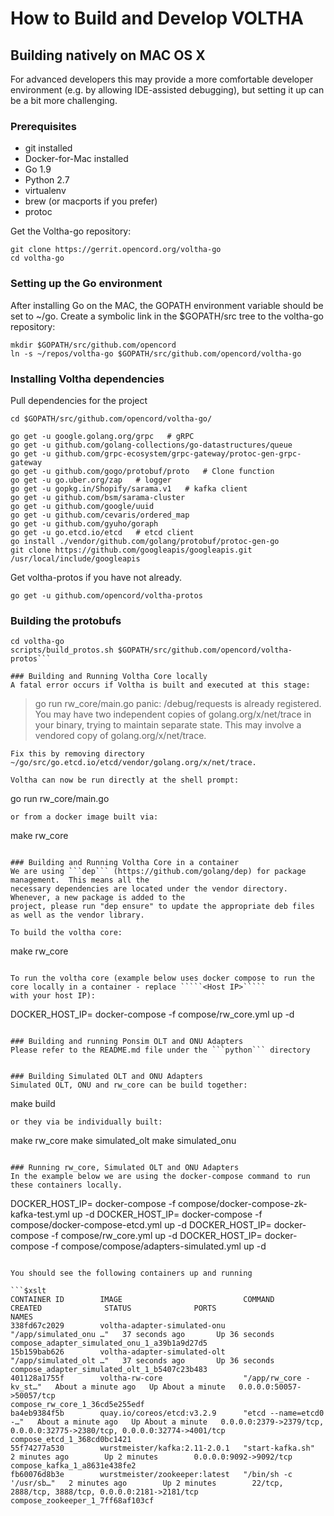 # How to Build and Develop VOLTHA

## Building natively on MAC OS X

For advanced developers this may provide a more comfortable developer environment
(e.g. by allowing IDE-assisted debugging), but setting it up can be a bit more challenging.

### Prerequisites

* git installed
* Docker-for-Mac installed
* Go 1.9
* Python 2.7
* virtualenv
* brew (or macports if you prefer)
* protoc

Get the Voltha-go repository:
```
git clone https://gerrit.opencord.org/voltha-go
cd voltha-go
```

### Setting up the Go environment

After installing Go on the MAC, the GOPATH environment variable should be set to ~/go.
Create a symbolic link in the $GOPATH/src tree to the voltha-go repository:

```
mkdir $GOPATH/src/github.com/opencord
ln -s ~/repos/voltha-go $GOPATH/src/github.com/opencord/voltha-go
```

### Installing Voltha dependencies
 
Pull dependencies for the project

```
cd $GOPATH/src/github.com/opencord/voltha-go/

go get -u google.golang.org/grpc   # gRPC
go get -u github.com/golang-collections/go-datastructures/queue
go get -u github.com/grpc-ecosystem/grpc-gateway/protoc-gen-grpc-gateway
go get -u github.com/gogo/protobuf/proto   # Clone function
go get -u go.uber.org/zap   # logger
go get -u gopkg.in/Shopify/sarama.v1   # kafka client
go get -u github.com/bsm/sarama-cluster
go get -u github.com/google/uuid
go get -u github.com/cevaris/ordered_map
go get -u github.com/gyuho/goraph
go get -u go.etcd.io/etcd   # etcd client 
go install ./vendor/github.com/golang/protobuf/protoc-gen-go
git clone https://github.com/googleapis/googleapis.git /usr/local/include/googleapis
```
Get voltha-protos if you have not already.
```
go get -u github.com/opencord/voltha-protos
```

### Building the protobufs
```
cd voltha-go
scripts/build_protos.sh $GOPATH/src/github.com/opencord/voltha-protos```

### Building and Running Voltha Core locally
A fatal error occurs if Voltha is built and executed at this stage:
```
> go run rw_core/main.go
panic: /debug/requests is already registered.
You may have two independent copies of golang.org/x/net/trace in your binary, trying to maintain separate state.
This may involve a vendored copy of golang.org/x/net/trace.
```
Fix this by removing directory ~/go/src/go.etcd.io/etcd/vendor/golang.org/x/net/trace.

Voltha can now be run directly at the shell prompt:
```
go run rw_core/main.go
```
or from a docker image built via:
```
make rw_core
```

### Building and Running Voltha Core in a container
We are using ```dep``` (https://github.com/golang/dep) for package management.  This means all the 
necessary dependencies are located under the vendor directory.   Whenever, a new package is added to the 
project, please run "dep ensure" to update the appropriate deb files as well as the vendor library.

To build the voltha core:
```
make rw_core
```

To run the voltha core (example below uses docker compose to run the core locally in a container - replace `````<Host IP>````` 
with your host IP):
```
DOCKER_HOST_IP=<Host IP> docker-compose -f compose/rw_core.yml up -d
```

### Building and running Ponsim OLT and ONU Adapters
Please refer to the README.md file under the ```python``` directory


### Building Simulated OLT and ONU Adapters
Simulated OLT, ONU and rw_core can be build together:
```
make build
```
or they via be individually built:
```
make rw_core
make simulated_olt
make simulated_onu
```

### Running rw_core, Simulated OLT and ONU Adapters
In the example below we are using the docker-compose command to run these containers locally.
```
DOCKER_HOST_IP=<Host IP> docker-compose -f compose/docker-compose-zk-kafka-test.yml up -d
DOCKER_HOST_IP=<Host IP> docker-compose -f compose/docker-compose-etcd.yml up -d
DOCKER_HOST_IP=<Host IP> docker-compose -f compose/rw_core.yml up -d
DOCKER_HOST_IP=<Host IP> docker-compose -f compose/compose/adapters-simulated.yml up -d
```

You should see the following containers up and running

```$xslt
CONTAINER ID        IMAGE                           COMMAND                  CREATED              STATUS              PORTS                                                                      NAMES
338fd67c2029        voltha-adapter-simulated-onu    "/app/simulated_onu …"   37 seconds ago       Up 36 seconds                                                                                  compose_adapter_simulated_onu_1_a39b1a9d27d5
15b159bab626        voltha-adapter-simulated-olt    "/app/simulated_olt …"   37 seconds ago       Up 36 seconds                                                                                  compose_adapter_simulated_olt_1_b5407c23b483
401128a1755f        voltha-rw-core                  "/app/rw_core -kv_st…"   About a minute ago   Up About a minute   0.0.0.0:50057->50057/tcp                                                   compose_rw_core_1_36cd5e255edf
ba4eb9384f5b        quay.io/coreos/etcd:v3.2.9      "etcd --name=etcd0 -…"   About a minute ago   Up About a minute   0.0.0.0:2379->2379/tcp, 0.0.0.0:32775->2380/tcp, 0.0.0.0:32774->4001/tcp   compose_etcd_1_368cd0bc1421
55f74277a530        wurstmeister/kafka:2.11-2.0.1   "start-kafka.sh"         2 minutes ago        Up 2 minutes        0.0.0.0:9092->9092/tcp                                                     compose_kafka_1_a8631e438fe2
fb60076d8b3e        wurstmeister/zookeeper:latest   "/bin/sh -c '/usr/sb…"   2 minutes ago        Up 2 minutes        22/tcp, 2888/tcp, 3888/tcp, 0.0.0.0:2181->2181/tcp                         compose_zookeeper_1_7ff68af103cf
```




